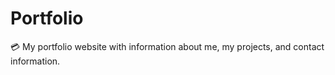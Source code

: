 # Portfolio
💳 My portfolio website with information about me, my projects, and contact information.
